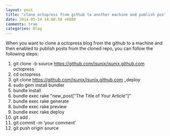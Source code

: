 ```yaml
---
layout: post
title: "clone octopress from github to another machine and publish posts"
date: 2014-05-24 14:00:50 +0800
comments: true
categories: Blog
---
```

When you want to clone a octopress blog from the github to a machine and then enabled to publish posts from the cloned repo, you can follow the following steps:   

1. git clone -b source https://github.com/isunix/isunix.github.com octopress    
2. cd octopress    
3. git clone https://github.com/isunix/isunix.github.com _deploy        
4. sudo gem install bundler   
5. bundle install    
6. bundle exec rake "new_post["The Title of Your Article"]"    
7. bundle exec rake generate
8. bundle exec rake preview    
9. bundle exec rake deploy    
10. git add . 
11. git commit -m ‘your comment’  
12. git push origin source